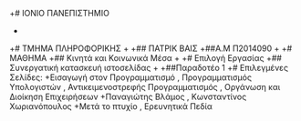 +# ΙΟΝΙΟ ΠΑΝΕΠΙΣΤΗΜΙΟ
  
 +
 +# ΤΜΗΜΑ ΠΛΗΡΟΦΟΡΙΚΗΣ
 +
 +## ΠΑΤΡΙΚ ΒΑΙΣ 
 +##Α.Μ Π2014090
 +
 +# ΜΑΘΗΜΑ
 +## Κινητά και Κοινωνικά Μέσα
 +
 +# Επιλογή Εργασίας
 +## Συνεργατική κατασκευή ιστοσελίδας
 +
 +##Παραδοτέο 1
 +# Επιλεγμένες Σελίδες:
 +Εισαγωγή στον Προγραμματισμό , Προγραμματισμός Υπολογιστών , Αντικειμενοστρεφής Προγραμματισμός , Οργάνωση και Διοίκηση Επιχειρήσεων 
 +Παναγιώτης Βλάμος , Κωνσταντίνος Χωριανόπουλος 
 +Μετά το πτυχίο , Ερευνητικά Πεδία


 
